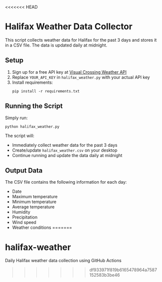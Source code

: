 <<<<<<< HEAD
# Halifax Weather Data Collector

This script collects weather data for Halifax for the past 3 days and stores it in a CSV file. The data is updated daily at midnight.

## Setup

1. Sign up for a free API key at [Visual Crossing Weather API](https://www.visualcrossing.com/weather-api)
2. Replace `YOUR_API_KEY` in `halifax_weather.py` with your actual API key
3. Install requirements:
   ```
   pip install -r requirements.txt
   ```

## Running the Script

Simply run:
```
python halifax_weather.py
```

The script will:
- Immediately collect weather data for the past 3 days
- Create/update `halifax_weather.csv` on your desktop
- Continue running and update the data daily at midnight

## Output Data

The CSV file contains the following information for each day:
- Date
- Maximum temperature
- Minimum temperature
- Average temperature
- Humidity
- Precipitation
- Wind speed
- Weather conditions
=======
# halifax-weather
Daily Halifax weather data collection using GitHub Actions
>>>>>>> df933971f819b6165478964a7587152583b3be46
